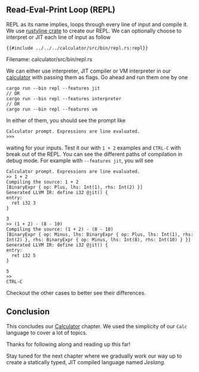 ## Read-Eval-Print Loop (REPL)

REPL as its name implies, loops through every line of input and compile it. We use [rustyline crate](https://github.com/kkawakam/rustyline) to create our REPL. We can optionally choose to interpret or JIT each line of input as follow

```rust,no_run,noplaypen
{{#include ../../../calculator/src/bin/repl.rs:repl}}
```
<span class="filename">Filename: calculator/src/bin/repl.rs</span>

We can either use interpreter, JIT compiler or VM interpreter in our [calculator](../../../calculator) with passing them as flags. Go ahead and run them one by one

```
cargo run --bin repl --features jit
// OR
cargo run --bin repl --features interpreter
// OR
cargo run --bin repl --features vm
```

In either of them, you should see the prompt like

```text
Calculator prompt. Expressions are line evaluated.
>>>
```

waiting for your inputs. Test it our with `1 + 2` examples and `CTRL-C` with break out of the REPL. You can see the different paths of compilation in debug mode. For example with `--features jit`, you will see

```text
Calculator prompt. Expressions are line evaluated.
>> 1 + 2
Compiling the source: 1 + 2
[BinaryExpr { op: Plus, lhs: Int(1), rhs: Int(2) }]
Generated LLVM IR: define i32 @jit() {
entry:
  ret i32 3
}

3
>> (1 + 2) - (8 - 10)
Compiling the source: (1 + 2) - (8 - 10)
[BinaryExpr { op: Minus, lhs: BinaryExpr { op: Plus, lhs: Int(1), rhs: Int(2) }, rhs: BinaryExpr { op: Minus, lhs: Int(8), rhs: Int(10) } }]
Generated LLVM IR: define i32 @jit() {
entry:
  ret i32 5
}

5
>>
CTRL-C
```

Checkout the other cases to better see their differences.

## Conclusion

This concludes our [Calculator](./calc_intro.md) chapter. We used the simplicity of our `Calc` language to cover a lot of topics.

Thanks for following along and reading up this far!

Stay tuned for the next chapter where we gradually work our way up to create a statically typed, JIT compiled language named *Jeslang*.

